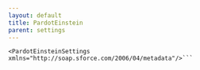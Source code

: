 ```yaml
---
layout: default
title: PardotEinstein
parent: settings
---
```


```<?xml version="1.0" encoding="UTF-8"?>
<PardotEinsteinSettings xmlns="http://soap.sforce.com/2006/04/metadata"/>```
